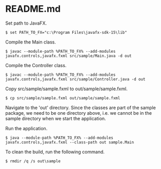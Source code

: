 README.md
=========

Set path to JavaFX.

```
$ set PATH_TO_FX="c:\Program Files\javafx-sdk-15\lib"
```

Compile the Main class.

```
$ javac --module-path %PATH_TO_FX% --add-modules javafx.controls,javafx.fxml src/sample/Main.java -d out
```

Compile the Controller class.

```
$ javac --module-path %PATH_TO_FX% --add-modules javafx.controls,javafx.fxml src/sample/Controller.java -d out
```

Copy src/sample/sample.fxml to out/sample/sample.fxml.

```
$ cp src/sample/sample.fxml out/sample/sample.fxml
```

Navigate to the 'out' directory. Since the classes are part of the
sample package, we need to be one directory above, i.e. we cannot be
in the sample directory when we start the application.

Run the application.

```
$ java --module-path %PATH_TO_FX% --add-modules javafx.controls,javafx.fxml --class-path out sample.Main
```

To clean the build, run the following command.

```
$ rmdir /q /s out\sample
```
